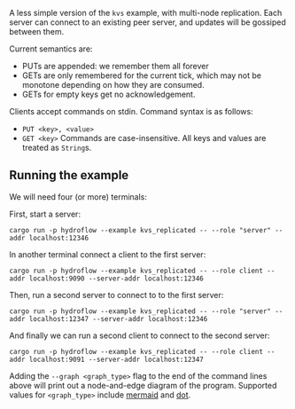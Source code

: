 A less simple version of the `kvs` example, with multi-node replication. Each server can connect to
an existing peer server, and updates will be gossiped between them.

Current semantics are:
 - PUTs are appended: we remember them all forever
 - GETs are only remembered for the current tick, which may not be monotone depending on how they
   are consumed.
 - GETs for empty keys get no acknowledgement.

 Clients accept commands on stdin. Command syntax is as follows:
 - `PUT <key>, <value>`
 - `GET <key>`
 Commands are case-insensitive. All keys and values are treated as `String`s.

## Running the example

We will need four (or more) terminals:

First, start a server:
```
cargo run -p hydroflow --example kvs_replicated -- --role "server" --addr localhost:12346
```

In another terminal connect a client to the first server:
```
cargo run -p hydroflow --example kvs_replicated -- --role client --addr localhost:9090 --server-addr localhost:12346
```

Then, run a second server to connect to to the first server:
```
cargo run -p hydroflow --example kvs_replicated -- --role "server" --addr localhost:12347 --server-addr localhost:12346
```

And finally we can run a second client to connect to the second server:
```
cargo run -p hydroflow --example kvs_replicated -- --role client --addr localhost:9091 --server-addr localhost:12347
```

Adding the `--graph <graph_type>` flag to the end of the command lines above will print out a node-and-edge diagram of the program. Supported values for `<graph_type>` include [mermaid](https://mermaid-js.github.io/) and [dot](https://graphviz.org/doc/info/lang.html).
